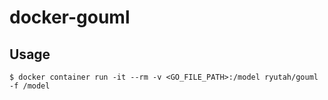 # docker-gouml
## Usage
```console
$ docker container run -it --rm -v <GO_FILE_PATH>:/model ryutah/gouml -f /model
```
